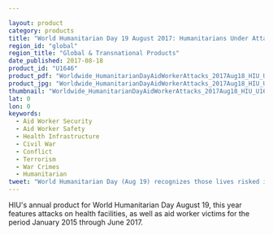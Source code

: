 ```yaml
---

layout: product
category: products
title: "World Humanitarian Day 19 August 2017: Humanitarians Under Attack"
region_id: "global" 
region_title: "Global & Transnational Products" 
date_published: 2017-08-18
product_id: "U1646"
product_pdf: "Worldwide_HumanitarianDayAidWorkerAttacks_2017Aug18_HIU_U1646.pdf"
product_jpg: "Worldwide_HumanitarianDayAidWorkerAttacks_2017Aug18_HIU_U1646.jpg"
thumbnail: "Worldwide_HumanitarianDayAidWorkerAttacks_2017Aug18_HIU_U1646_thumb.jpg"
lat: 0
lon: 0
keywords:
  - Aid Worker Security
  - Aid Worker Safety
  - Health Infrastructure
  - Civil War
  - Conflict
  - Terrorism
  - War Crimes
  - Humanitarian
tweet: "World Humanitarian Day (Aug 19) recognizes those lives risked in humanitarian service"
---
```

HIU's annual product for World Humanitarian Day August 19, this year features attacks on health facilities, as well as aid worker victims for the period January 2015 through June 2017.   
